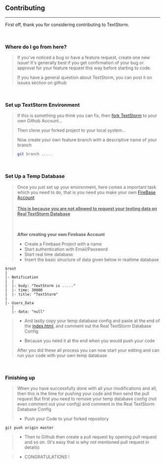 ## <b>Contributing</b>
<hr>

First off, thank you for considering contributing to TextStorm.

<br>

### <b>Where do I go from here?</b>

> If you've noticed a bug or have a feature request, create one new issue! It's generally best if you get confirmation of your bug or approval for your feature request this way before starting to code.
>
> If you have a general question about TextStorm, you can post it on issues section on github

<br>

### <b>Set up TextStorm Environment</b>

> If this is something you think you can fix, then [fork TextStorm]() to your own Github Account...
>
> Then clone your forked project to your local system...
> 
> Now create your own feature branch with a descriptive name of your branch
> ```sh 
> git branch .....
> ```

<br>

### <b>Set Up a Temp Database</b>

> Once you just set up your environment, here comes a important task which you need to do, that is you need you make your own [FireBase Account](http://console.firebase.google.com)
> 
> #### <u>This is because you are not allowed to request your testing data on Real TextStorm Database</u>
> <br>
>
> <b> After creating your own Firebase Account </b>
>* Create a Firebase Project with a name
>* Start authentication with Email/Password
>* Start real time database
>* Insert the basic structure of data given below in realtime database
```
$root
|
|- Notification
|  |
|  |- body: "TextStorm is ....."
|  |- time: 30000
|  |- title: "TextStorm"
|  
|- Users_Data
   |
   |- data: "null"
```
> * And lastly copy your temp database config and paste at the end of the [index.html](index.html), and comment out the Real TextStorm Database Config
>
> * Because you need it at the end when you would push your code
>
> After you did these all process you can now start your editing and can run your code with your own temp database

<br>

### <b>Finishing up</b>
> When you have successfully done with all your modifications and all, then this is the time for pushing your code and then send the pull request
> But first you need to remove your temp database config (not even comment out your config) and comment in the Real TextStorm Database Config
> * Push your Code to your forked repository
```
git push origin master
```
> * Then to Github then create a pull request by opening pull request and so on. (It's easy that is why not mentioned pull request in details)

> * CONGRATULATIONS !
